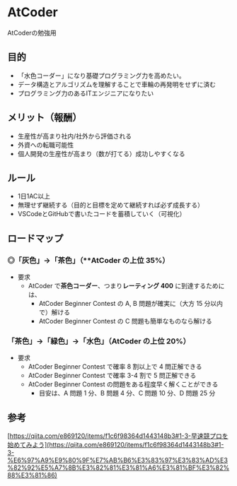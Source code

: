 # AtCoder
AtCoderの勉強用

## 目的

- 「水色コーダー」になり基礎プログラミング力を高めたい。
- データ構造とアルゴリズムを理解することで車輪の再発明をせずに済む
- プログラミング力のあるITエンジニアになりたい

## メリット（報酬）

- 生産性が高まり社内/社外から評価される
- 外資への転職可能性
- 個人開発の生産性が高まり（数が打てる）成功しやすくなる

## ルール

- 1日1AC以上
- 無理せず継続する（目的と目標を定めて継続すれば必ず成長する）
- VSCodeとGitHubで書いたコードを蓄積していく（可視化）

## ロードマップ

### ◎「灰色」→「茶色」（**AtCoder の上位 35%）

- 要求
    - AtCoder で**茶色コーダー**、つまり**レーティング 400** に到達するためには、
        - AtCoder Beginner Contest の A, B 問題が確実に（大方 15 分以内で）解ける
        - AtCoder Beginner Contest の C 問題も簡単なものなら解ける
                
### 「茶色」→「緑色」→「水色」（AtCoder の上位 20%）

- 要求
    - AtCoder Beginner Contest で確率 8 割以上で 4 問正解できる
    - AtCoder Beginner Contest で確率 3-4 割で 5 問正解できる
    - AtCoder Beginner Contest の問題をある程度早く解くことができる
        - 目安は、A 問題 1 分、B 問題 4 分、C 問題 10 分、D 問題 25 分

## 参考
[https://qiita.com/e869120/items/f1c6f98364d1443148b3#1-3-早速競プロを始めてみよう](https://qiita.com/e869120/items/f1c6f98364d1443148b3#1-3-%E6%97%A9%E9%80%9F%E7%AB%B6%E3%83%97%E3%83%AD%E3%82%92%E5%A7%8B%E3%82%81%E3%81%A6%E3%81%BF%E3%82%88%E3%81%86)
